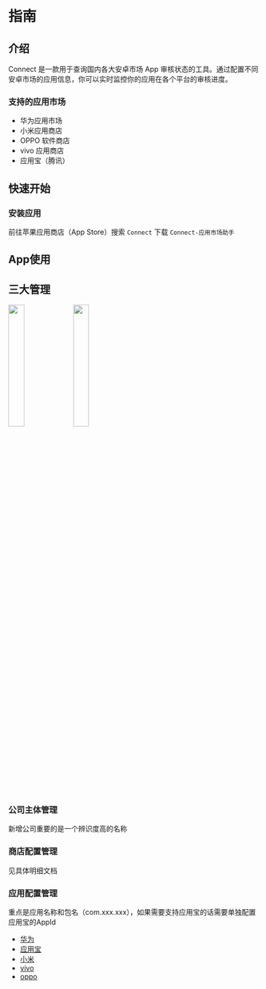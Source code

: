 # 指南

## 介绍

Connect 是一款用于查询国内各大安卓市场 App 审核状态的工具。通过配置不同安卓市场的应用信息，你可以实时监控你的应用在各个平台的审核进度。

### 支持的应用市场

- 华为应用市场
- 小米应用商店  
- OPPO 软件商店
- vivo 应用商店
- 应用宝（腾讯）

## 快速开始

### 安装应用

前往苹果应用商店（App Store）搜索 `Connect` 下载 `Connect-应用市场助手`

## App使用

## 三大管理

<img src = "/images/home.jpg" width="25%"/>

<img src = "/images/config.png" width="25%"/>

### 公司主体管理

新增公司重要的是一个辨识度高的名称

### 商店配置管理

见具体明细文档

### 应用配置管理

重点是应用名称和包名（com.xxx.xxx），如果需要支持应用宝的话需要单独配置应用宝的AppId

- [华为](./huawei.html)
- [应用宝](./yyb.html)
- [小米](./xiaomi.html)
- [vivo](./vivo.html)
- [oppo](./oppo.html)